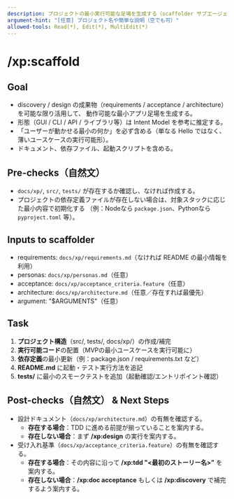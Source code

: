 ```yaml
---
description: プロジェクトの最小実行可能な足場を生成する（scaffolder サブエージェント利用）
argument-hint: "[任意] プロジェクト名や簡単な説明（空でも可）"
allowed-tools: Read(*), Edit(*), MultiEdit(*)
---
```

# /xp:scaffold

## Goal

- discovery / design の成果物（requirements / acceptance / architecture）を可能な限り活用して、
  動作可能な最小アプリ足場を生成する。
- 形態（GUI / CLI / API / ライブラリ等）は Intent Model を参考に推定する。
- 「ユーザーが動かせる最小の何か」を必ず含める（単なる Hello ではなく、薄いユースケースの実行可能形）。
- ドキュメント、依存ファイル、起動スクリプトを含める。

## Pre-checks（自然文）

- `docs/xp/`, `src/`, `tests/` が存在するか確認し、なければ作成する。
- プロジェクトの依存定義ファイルが存在しない場合は、対象スタックに応じた最小内容で初期化する
  （例：Nodeなら `package.json`、Pythonなら `pyproject.toml` 等）。

## Inputs to scaffolder

- requirements: `docs/xp/requirements.md`（なければ README の最小情報を利用）
- personas: `docs/xp/personas.md`（任意）
- acceptance: `docs/xp/acceptance_criteria.feature`（任意）
- architecture: `docs/xp/architecture.md`（任意／存在すれば最優先）
- argument: "$ARGUMENTS"（任意）

## Task

1) **プロジェクト構造**（src/, tests/, docs/xp/）の作成/補完
2) **実行可能コード**の配置（MVPの最小ユースケースを実行可能に）
3) **依存定義**の最小更新（例：package.json / requirements.txt など）
4) **README.md** に起動・テスト実行方法を追記
5) **tests/** に最小のスモークテストを追加（起動確認/エントリポイント確認）

## Post-checks（自然文） & Next Steps

- 設計ドキュメント（`docs/xp/architecture.md`）の有無を確認する。
  - **存在する場合**：TDD に進める前提が揃っていることを案内する。
  - **存在しない場合**：まず **/xp:design** の実行を案内する。
- 受け入れ基準（`docs/xp/acceptance_criteria.feature`）の有無を確認する。
  - **存在する場合**：その内容に沿って **/xp:tdd "<最初のストーリー名>"** を案内する。
  - **存在しない場合**：**/xp:doc acceptance** もしくは **/xp:discovery** で補完するよう案内する。
